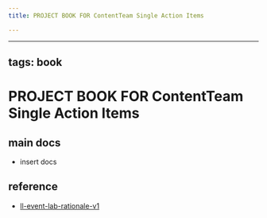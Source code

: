 ```yaml
---
title: PROJECT BOOK FOR ContentTeam Single Action Items

---
```



---
tags: book
---

PROJECT BOOK FOR ContentTeam Single Action Items
===

main docs
---

- insert docs

reference
---

- [ll-event-lab-rationale-v1](/AunryFEcRm6SG8qAbHAyIw)


